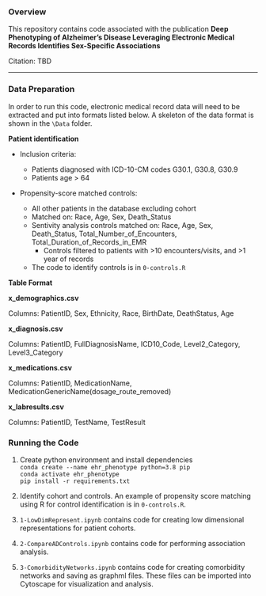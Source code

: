 
### Overview

This repository contains code associated with the publication 
**Deep Phenotyping of Alzheimer’s Disease Leveraging Electronic Medical Records Identifies Sex-Specific Associations**

Citation: TBD

---
###  Data Preparation
In order to run this code, electronic medical record data will need to be extracted and put into formats listed below. A skeleton of the data format is shown in the `\Data` folder.

**Patient identification**
* Inclusion criteria:
    * Patients diagnosed with ICD-10-CM codes G30.1, G30.8, G30.9
    * Patients age > 64

* Propensity-score matched controls:
    * All other patients in the database excluding cohort   
    * Matched on: Race, Age, Sex, Death_Status
    * Sentivity analysis controls matched on: Race, Age, Sex, Death_Status, Total_Number_of_Encounters, Total_Duration_of_Records_in_EMR
        * Controls filtered to patients with >10 encounters/visits, and >1 year of records
    * The code to identify controls is in `0-controls.R`

**Table Format**

**x_demographics.csv**

Columns: PatientID, Sex, Ethnicity, Race, BirthDate, DeathStatus, Age

**x_diagnosis.csv**

Columns: PatientID, FullDiagnosisName, ICD10_Code, Level2_Category, Level3_Category

**x_medications.csv**

Columns: PatientID, MedicationName, MedicationGenericName(dosage_route_removed)

**x_labresults.csv**

Columns: PatientID, TestName, TestResult

### Running the Code

1. Create python environment and install dependencies <br>
`conda create --name ehr_phenotype python=3.8 pip` <br>
`conda activate ehr_phenotype` <br>
`pip install -r requirements.txt`

2. Identify cohort and controls. An example of propensity score matching using R for control identification is in `0-controls.R`.

3. `1-LowDimRepresent.ipynb` contains code for creating low dimensional representations for patient cohorts. 

4. `2-CompareADControls.ipynb` contains code for performing association analysis.

5. `3-ComorbidityNetworks.ipynb` contains code for creating comorbidity networks and saving as graphml files. These files can be imported into Cytoscape for visualization and analysis. 
